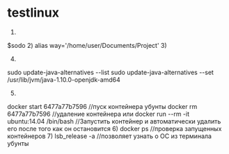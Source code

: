 # testlinux
1)
$sodo 
2)
alias way='/home/user/Documents/Project'
3)

4)
sudo update-java-alternatives --list
sudo update-java-alternatives --set /usr/lib/jvm/java-1.10.0-openjdk-amd64

5)
docker start 6477a77b7596    //пуск контейнера убунты
docker rm  6477a77b7596       //удаление  контейнера
или docker run --rm -it ubuntu:14.04 /bin/bash         //Запустить контейнер и автоматически удалить его после того как он остановится 
6)
docker ps                     //проверка запущенных контейнеров
7)
 lsb_release -a    //позволяет узнать о ОС из терминала убунты
 
